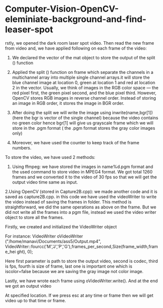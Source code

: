 # Computer-Vision-OpenCV-eleminiate-background-and-find-leaser-spot


rstly, we opened the dark room laser spot video. Then read the new frame from 
video and, we have applied following on each frame of the video:
1. We declared the vector of the mat object to store the output of the split () 
function

2. Applied the split () function on frame which separate the channels in a 
multichannel array into multiple single channel arrays.it will store the 
blue channel image at location 0, green at location 1 and red at location 
2 in the vector. Usually, we think of images in the RGB color space — the 
red pixel first, the green pixel second, and the blue pixel third. However, 
OpenCV stores RGB images in reverse channel order. Instead of storing an 
image in RGB order, it stores the image in BGR order.

3. After doing the split we will write the image using inwrite(name,bgr[1]) (here 
the bgr is vector of the single channel) because the video contains no green 
color hence bgr[1] will give us grayscale frame which we will store in the 
.pgm format ( the .pgm format stores the gray color images only) 

4. Moreover, we have used the counter to keep track of the frame numbers.

To store the video, we have used 2 methods:
1. Using ffmpeg: we have stored the images in name%d.pgm format and the used 
command to store video in MPEG4 format. We got total 1260 frames and we 
converted it to the video of 30 fps so that we will get the output video time same as 
input.

2.Using OpenCV (stored in Capture2B.cpp): we made another code and it is saved 
as capture2B.cpp. in this code we have used the videoWriter to write the video 
instead of saving the frames in folder. This method is straightforward, we did the 
same operations as above on the frame. But we did not write all the frames into a 
pgm file, instead we used the video writer object to store all the frames.

Firstly, we created and initialized the VideoWriter object 

For instance:
VideoWriter oVideoWriter ("/home/manavi/Documents/ass5/Output.mp4", 
VideoWriter::fourcc('M','J','P','G'),frames_per_second,Size(frame_width,frame_hei
ght), 0);

Here first parameter is path to store the output video, second is codec, third is fps, 
fourth is size of frame, last one is important one which is iscolor=false because we 
are saving the gray image not color image.

Lastly, we have wrote each frame using oVideoWriter.write(). And at the end we 
got an output video 

At specified location. If we press esc at any time or frame then we will get video 
up to that time or frame.
